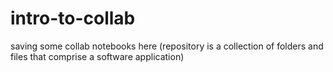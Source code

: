 # intro-to-collab
saving some collab notebooks here (repository is a collection of folders and files that comprise a software application)
